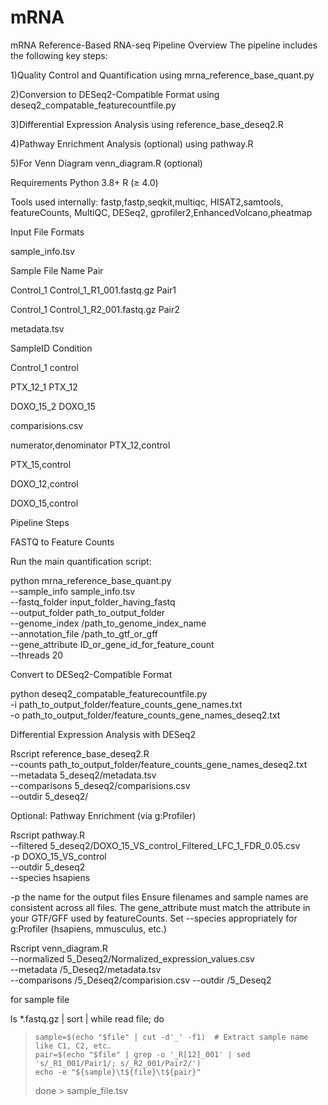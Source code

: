 # mRNA
mRNA Reference-Based RNA-seq Pipeline
Overview
The pipeline includes the following key steps:

1)Quality Control and Quantification using mrna_reference_base_quant.py

2)Conversion to DESeq2-Compatible Format using deseq2_compatable_featurecountfile.py

3)Differential Expression Analysis using reference_base_deseq2.R

4)Pathway Enrichment Analysis (optional) using pathway.R

5)For Venn Diagram venn_diagram.R (optional)

 Requirements
Python 3.8+
R (≥ 4.0)

Tools used internally: fastp,fastp,seqkit,multiqc, HISAT2,samtools, featureCounts, MultiQC, DESeq2, gprofiler2,EnhancedVolcano,pheatmap

Input File Formats

sample_info.tsv

Sample	File Name	Pair

Control_1	Control_1_R1_001.fastq.gz	Pair1

Control_1	Control_1_R2_001.fastq.gz	Pair2

metadata.tsv

SampleID	Condition

Control_1	control

PTX_12_1	PTX_12

DOXO_15_2	DOXO_15

comparisions.csv

numerator,denominator
PTX_12,control

PTX_15,control

DOXO_12,control

DOXO_15,control

Pipeline Steps

FASTQ to Feature Counts

Run the main quantification script:

python mrna_reference_base_quant.py \
  --sample_info sample_info.tsv \
  --fastq_folder input_folder_having_fastq \
  --output_folder path_to_output_folder \
  --genome_index /path_to_genome_index_name \
  --annotation_file /path_to_gtf_or_gff \
  --gene_attribute ID_or_gene_id_for_feature_count \
  --threads 20

Convert to DESeq2-Compatible Format

python deseq2_compatable_featurecountfile.py \
  -i path_to_output_folder/feature_counts_gene_names.txt \
  -o path_to_output_folder/feature_counts_gene_names_deseq2.txt

Differential Expression Analysis with DESeq2

Rscript reference_base_deseq2.R \
  --counts path_to_output_folder/feature_counts_gene_names_deseq2.txt \
  --metadata 5_deseq2/metadata.tsv \
  --comparisons 5_deseq2/comparisions.csv \
  --outdir 5_deseq2/

 Optional: Pathway Enrichment (via g:Profiler)
 
Rscript pathway.R \
  --filtered 5_deseq2/DOXO_15_VS_control_Filtered_LFC_1_FDR_0.05.csv \
  -p DOXO_15_VS_control \
  --outdir 5_deseq2 \
  --species hsapiens

  -p the name for the output files
Ensure filenames and sample names are consistent across all files.
The gene_attribute must match the attribute in your GTF/GFF used by featureCounts.
Set --species appropriately for g:Profiler (hsapiens, mmusculus, etc.)

  Rscript venn_diagram.R \
  --normalized 5_Deseq2/Normalized_expression_values.csv \
  --metadata /5_Deseq2/metadata.tsv \
  --comparisons /5_Deseq2/comparision.csv 
  --outdir /5_Deseq2

 for sample file
 
ls *.fastq.gz | sort | while read file; do
>     sample=$(echo "$file" | cut -d'_' -f1)  # Extract sample name like C1, C2, etc.
>     pair=$(echo "$file" | grep -o '_R[12]_001' | sed 's/_R1_001/Pair1/; s/_R2_001/Pair2/')
>     echo -e "${sample}\t${file}\t${pair}"
> done > sample_file.tsv
  



